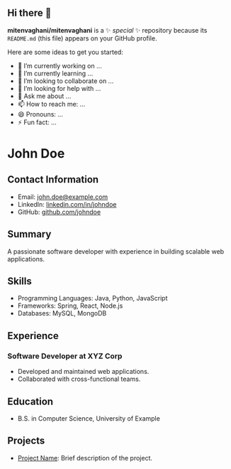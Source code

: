 ## Hi there 👋

**mitenvaghani/mitenvaghani** is a ✨ _special_ ✨ repository because its `README.md` (this file) appears on your GitHub profile.

Here are some ideas to get you started:

- 🔭 I’m currently working on ...
- 🌱 I’m currently learning ...
- 👯 I’m looking to collaborate on ...
- 🤔 I’m looking for help with ...
- 💬 Ask me about ...
- 📫 How to reach me: ...
- 😄 Pronouns: ...
- ⚡ Fun fact: ...

# John Doe

## Contact Information
- Email: john.doe@example.com
- LinkedIn: [linkedin.com/in/johndoe](https://linkedin.com/in/johndoe)
- GitHub: [github.com/johndoe](https://github.com/johndoe)

## Summary
A passionate software developer with experience in building scalable web applications.

## Skills
- Programming Languages: Java, Python, JavaScript
- Frameworks: Spring, React, Node.js
- Databases: MySQL, MongoDB

## Experience
### Software Developer at XYZ Corp
- Developed and maintained web applications.
- Collaborated with cross-functional teams.

## Education
- B.S. in Computer Science, University of Example

## Projects
- [Project Name](https://github.com/johndoe/project): Brief description of the project.
